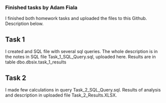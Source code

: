 ### Finished tasks by Adam Fiala ###

I finished both homework tasks and uploaded the files to this Github. Description below.

## Task 1 ##

I created and SQL file with several sql queries. The whole description is in the notes in SQL file Task_1_SQL_Query.sql, uploaded here.
Results are in table dbo.dbsix.task_1_results

## Task 2 ##

I made few calculations in query Task_2_SQL_Query.sql.
Results of analysis and description in uploaded file Task_2_Results.XLSX.

